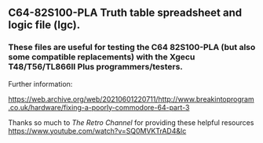 ## C64-82S100-PLA Truth table spreadsheet and logic file (lgc).

### These files are useful for testing the C64 82S100-PLA (but also some compatible replacements) with the Xgecu T48/T56/TL866II Plus programmers/testers.

Further information:

https://web.archive.org/web/20210601220711/http://www.breakintoprogram.co.uk/hardware/fixing-a-poorly-commodore-64-part-3

Thanks so much to *The Retro Channel* for providing these helpful resources https://www.youtube.com/watch?v=SQ0MVKTrAD4&lc

